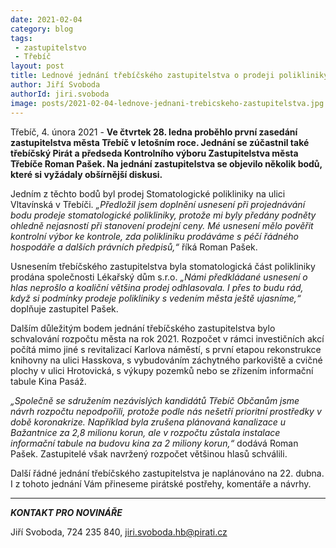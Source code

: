 ```yaml
---
date: 2021-02-04
category: blog
tags:
 - zastupitelstvo 
 - Třebíč
layout: post
title: Lednové jednání třebíčského zastupitelstva o prodeji polikliniky a rozpočtu města
author: Jiří Svoboda
authorId: jiri.svoboda
image: posts/2021-02-04-lednove-jednani-trebicskeho-zastupitelstva.jpg
---
```


Třebíč, 4. února 2021 - **Ve čtvrtek 28. ledna proběhlo první zasedání zastupitelstva města Třebíč v letošním roce. Jednání se zúčastnil také třebíčský Pirát a předseda Kontrolního výboru Zastupitelstva města Třebíče Roman Pašek. Na jednání zastupitelstva se objevilo několik bodů, které si vyžádaly obšírnější diskusi.**

Jedním z těchto bodů byl prodej Stomatologické polikliniky na ulici Vltavínská v Třebíči. *„Předložil jsem doplnění usnesení při projednávání bodu prodeje stomatologické polikliniky, protože mi byly předány podněty ohledně nejasností při stanovení prodejní ceny. Mé usnesení mělo pověřit kontrolní výbor ke kontrole, zda polikliniku prodáváme s péčí řádného hospodáře a dalších právních předpisů,“* říká Roman Pašek.

Usnesením třebíčského zastupitelstva byla stomatologická část polikliniky prodána společnosti Lékařský dům s.r.o. *„Námi předkládané usnesení o hlas neprošlo a koaliční většina prodej odhlasovala. I přes to budu rád, když si podmínky prodeje polikliniky s vedením města ještě ujasníme,“* doplňuje zastupitel Pašek. 

Dalším důležitým bodem jednání třebíčského zastupitelstva bylo schvalování rozpočtu města na rok 2021. Rozpočet v rámci investičních akcí počítá mimo jiné s revitalizací Karlova náměstí, s první etapou rekonstrukce knihovny na ulici Hasskova, s vybudováním záchytného parkoviště a cvičné plochy v ulici Hrotovická, s výkupy pozemků nebo se zřízením informační tabule Kina Pasáž. 

*„Společně se sdružením nezávislých kandidátů Třebíč Občanům jsme návrh rozpočtu nepodpořili, protože podle nás nešetří prioritní prostředky v době koronakrize. Například byla zrušena plánovaná kanalizace u Bažantnice za 2,8 milionu korun, ale v rozpočtu zůstala instalace informační tabule na budovu kina za 2 miliony korun,“* dodává Roman Pašek. Zastupitelé však navržený rozpočet většinou hlasů schválili.

Další řádné jednání třebíčského zastupitelstva je naplánováno na 22. dubna. I z tohoto jednání Vám přineseme pirátské postřehy, komentáře a návrhy.

---

***KONTAKT PRO NOVINÁŘE*** 

Jiří Svoboda, 724 235 840, <jiri.svoboda.hb@pirati.cz>
